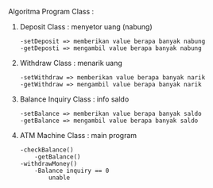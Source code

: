 Algoritma Program
Class : 
1. Deposit Class : menyetor uang (nabung)

       
       -setDeposit => memberikan value berapa banyak nabung
       -getDeposti => mengambil value berapa banyak nabung
       
       
 2. Withdraw Class : menarik uang
       ```
       -setWithdraw => memberikan value berapa banyak narik
       -getWithdraw => mengambil value berapa banyak narik
       ```
 3. Balance Inquiry Class : info saldo
       ```
       -setBalance => memberikan value berapa banyak saldo
       -getBalance => mengambil value berapa banyak saldo
       ```
 4. ATM Machine Class : main program
       ```
       -checkBalance()
           -getBalance()
       -withdrawMoney()
           -Balance inquiry == 0
               unable
       ```
       



